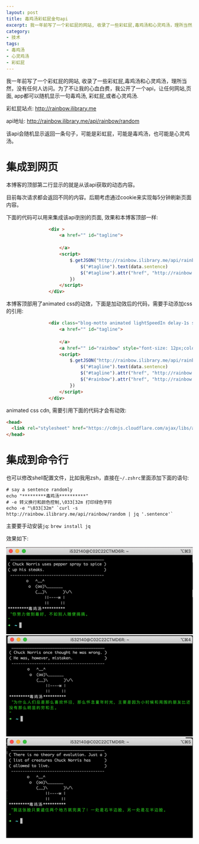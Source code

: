 ```yaml
---
layout: post
title: 毒鸡汤彩虹屁金句api
excerpt: 我一年前写了一个彩虹屁的网站, 收录了一些彩虹屁,毒鸡汤和心灵鸡汤，理所当然，没有任何人访问。为了不让我的心血白费，我公开了一个api，让任何网站,页面, app都可以随机显示一句毒鸡汤, 彩虹屁,或者心灵鸡汤.
category:
- 技术
tags:
- 毒鸡汤
- 心灵鸡汤
- 彩虹屁
---
```

我一年前写了一个彩虹屁的网站, 收录了一些彩虹屁,毒鸡汤和心灵鸡汤，理所当然，没有任何人访问。为了不让我的心血白费，我公开了一个api，让任何网站,页面, app都可以随机显示一句毒鸡汤, 彩虹屁,或者心灵鸡汤.

彩虹屁站点: http://rainbow.ilibrary.me

api地址: http://rainbow.ilibrary.me/api/rainbow/random

该api会随机显示返回一条句子，可能是彩虹屁，可能是毒鸡汤，也可能是心灵鸡汤。


# 集成到网页

本博客的顶部第二行显示的就是从该api获取的动态内容。

目前每次请求都会返回不同的内容。后期考虑通过cookie来实现每5分钟刷新页面内容。


下面的代码可以用来集成该api到别的页面, 效果和本博客顶部一样:

~~~html
				<div >
					<a href="" id="tagline">
						
					</a>
					<script>
						$.getJSON("http://rainbow.ilibrary.me/api/rainbow/random", function(data,status){
							$("#tagline").text(data.sentence)
							$("#tagline").attr("href", "http://rainbow.ilibrary.me/rainbows/" + data.id)
						})
					</script>
				</div>
~~~


本博客顶部用了animated css的动效，下面是加动效后的代码，需要手动添加css的引用:

~~~html
				<div class="blog-motto animated lightSpeedIn delay-1s slower" >
					<a href="" id="tagline">
						
					</a>
					<a href="" id="rainbow" style="font-size: 12px;color:cyan">-- 彩虹屁提供</a>
					<script>
						$.getJSON("http://rainbow.ilibrary.me/api/rainbow/random", function(data,status){
							$("#tagline").text(data.sentence)
							$("#tagline").attr("href", "http://rainbow.ilibrary.me/rainbows/" + data.id)
							$("#rainbow").attr("href", "http://rainbow.ilibrary.me/rainbows/" + data.id)
						})
					</script>
				</div>
~~~

animated css cdn, 需要引用下面的代码才会有动效:

~~~html
<head>
  <link rel="stylesheet" href="https://cdnjs.cloudflare.com/ajax/libs/animate.css/3.7.2/animate.min.css">
</head>
~~~

# 集成到命令行

也可以修改shell配置文件，比如我用zsh，直接在`~/.zshrc`里面添加下面的语句:

~~~shell
# say a sentence randomly
echo "*********毒鸡汤**********"
# -e 转义换行和颜色控制,\033[32m 打印绿色字符
echo -e "\033[32m" `curl -s http://rainbow.ilibrary.me/api/rainbow/random | jq '.sentence'`
~~~

主要要手动安装`jq`: `brew install jq`

效果如下:

![s1](/assets/img/rainbowapi/s1.png)
![s2](/assets/img/rainbowapi/s2.png)
![s3](/assets/img/rainbowapi/s3.png)
